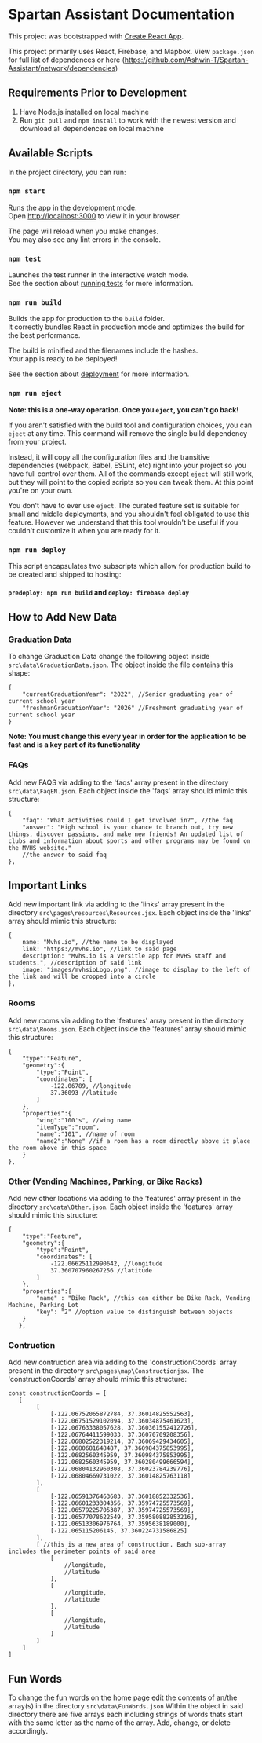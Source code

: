 # Spartan Assistant Documentation

This project was bootstrapped with [Create React App](https://github.com/facebook/create-react-app).

This project primarily uses React, Firebase, and Mapbox. View `package.json` for full list of dependences or here (https://github.com/Ashwin-T/Spartan-Assistant/network/dependencies)

## Requirements Prior to Development

1. Have Node.js installed on local machine
2. Run `git pull` and `npm install` to work with the newest version and download all dependences on local machine

## Available Scripts

In the project directory, you can run:

### `npm start`

Runs the app in the development mode.\
Open [http://localhost:3000](http://localhost:3000) to view it in your browser.

The page will reload when you make changes.\
You may also see any lint errors in the console.

### `npm test`

Launches the test runner in the interactive watch mode.\
See the section about [running tests](https://facebook.github.io/create-react-app/docs/running-tests) for more information.

### `npm run build`

Builds the app for production to the `build` folder.\
It correctly bundles React in production mode and optimizes the build for the best performance.

The build is minified and the filenames include the hashes.\
Your app is ready to be deployed!

See the section about [deployment](https://facebook.github.io/create-react-app/docs/deployment) for more information.

### `npm run eject`

**Note: this is a one-way operation. Once you `eject`, you can't go back!**

If you aren't satisfied with the build tool and configuration choices, you can `eject` at any time. This command will remove the single build dependency from your project.

Instead, it will copy all the configuration files and the transitive dependencies (webpack, Babel, ESLint, etc) right into your project so you have full control over them. All of the commands except `eject` will still work, but they will point to the copied scripts so you can tweak them. At this point you're on your own.

You don't have to ever use `eject`. The curated feature set is suitable for small and middle deployments, and you shouldn't feel obligated to use this feature. However we understand that this tool wouldn't be useful if you couldn't customize it when you are ready for it.

### `npm run deploy`

This script encapsulates two subscripts which allow for production build to be created and shipped to hosting:
#### `predeploy: npm run build` and `deploy: firebase deploy`

## How to Add New Data

### Graduation Data
To change Graduation Data change the following object inside `src\data\GraduationData.json`.
The object inside the file contains this shape:
```
{
    "currentGraduationYear": "2022", //Senior graduating year of current school year
    "freshmanGraduationYear": "2026" //Freshment graduating year of current school year
}
```

**Note: You must change this every year in order for the application to be fast and is a key part of its functionality**

### FAQs
Add new FAQS via adding to the 'faqs' array present in the directory `src\data\FaqEN.json`.
Each object inside the 'faqs' array should mimic this structure:
```
{
    "faq": "What activities could I get involved in?", //the faq
    "answer": "High school is your chance to branch out, try new things, discover passions, and make new friends! An updated list of clubs and information about sports and other programs may be found on the MVHS website." 
    //the answer to said faq
},
```

## Important Links
Add new important link via adding to the 'links' array present in the directory `src\pages\resources\Resources.jsx`.
Each object inside the 'links' array should mimic this structure:
```
{
    name: "Mvhs.io", //the name to be displayed
    link: "https://mvhs.io", //link to said page
    description: "Mvhs.io is a versitle app for MVHS staff and students.", //description of said link
    image: "images/mvhsioLogo.png", //image to display to the left of the link and will be cropped into a circle
},
```
### Rooms
Add new rooms via adding to the 'features' array present in the directory `src\data\Rooms.json`.
Each object inside the 'features' array should mimic this structure:
```
{
    "type":"Feature",
    "geometry":{
        "type":"Point",
        "coordinates": [
            -122.06789, //longitude
            37.36093 //latitude
        ]
    },
    "properties":{
        "wing":"100's", //wing name
        "itemType":"room", 
        "name":"101", //name of room
        "name2":"None" //if a room has a room directly above it place the room above in this space
    }
},
```

### Other (Vending Machines, Parking, or Bike Racks)
Add new other locations via adding to the 'features' array present in the directory `src\data\Other.json`.
Each object inside the 'features' array should mimic this structure:
```
{
    "type":"Feature",
    "geometry":{
        "type":"Point",
        "coordinates": [
            -122.06625112990642, //longitude
            37.360707960267256 //latitude
        ]
    },
    "properties":{
        "name" : "Bike Rack", //this can either be Bike Rack, Vending Machine, Parking Lot
        "key": "2" //option value to distinguish between objects 
    }
   },
```

### Contruction
Add new contruction area via adding to the 'constructionCoords' array present in the directory `src\pages\map\Constructionjsx`.
The 'constructionCoords' array should mimic this structure:
```
const constructionCoords = [
   [ 
        [
            [-122.06752065872784, 37.36014825552563],
            [-122.06751529102094, 37.36034875461623],
            [-122.06763338057628, 37.360361552412726],
            [-122.06764411599033, 37.36070709208356],
            [-122.06802522319214, 37.36069429434605],
            [-122.0680681648487, 37.360984375853995],
            [-122.0682560345959, 37.360984375853995],
            [-122.0682560345959, 37.360280499666594],
            [-122.06804132960308, 37.36023784239776],
            [-122.06804669731022, 37.36014825763118]
        ], 
        [
            [-122.06591376463683, 37.36018852332536],
            [-122.06601233304356, 37.35974725573569],
            [-122.06579225705387, 37.35974725573569],
            [-122.06577078622549, 37.359580882853216],
            [-122.06513306976764, 37.3595638189000],
            [-122.065115206145, 37.360224731586825]
        ],
        [ //this is a new area of construction. Each sub-array includes the perimeter points of said area
            [
                //longitude,
                //latitude
            ],
            [
                //longitude,
                //latitude
            ],
            [
                //longitude,
                //latitude
            ]
        ]     
    ]
]
```
## Fun Words
To change the fun words on the home page edit the contents of an/the array(s) in the directory `src\data\FunWords.json`
Within the object in said directory there are five arrays each including strings of words thats start with the same letter as the name of the array. Add, change, or delete accordingly.
